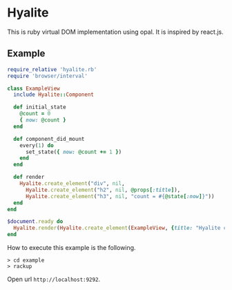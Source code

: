 Hyalite
====

This is ruby virtual DOM implementation using opal. It is inspired by react.js.

Example
----

```ruby
require_relative 'hyalite.rb'
require 'browser/interval'

class ExampleView
  include Hyalite::Component

  def initial_state
    @count = 0
    { now: @count }
  end

  def component_did_mount
    every(1) do
      set_state({ now: @count += 1 })
    end
  end

  def render
    Hyalite.create_element("div", nil,
      Hyalite.create_element("h2", nil, @props[:title]),
      Hyalite.create_element("h3", nil, "count = #{@state[:now]}"))
  end
end

$document.ready do
  Hyalite.render(Hyalite.create_element(ExampleView, {title: "Hyalite counter example"}), $document['.container'])
end
```

How to execute this example is the following.

```
> cd example
> rackup
```

Open url `http://localhost:9292`.
